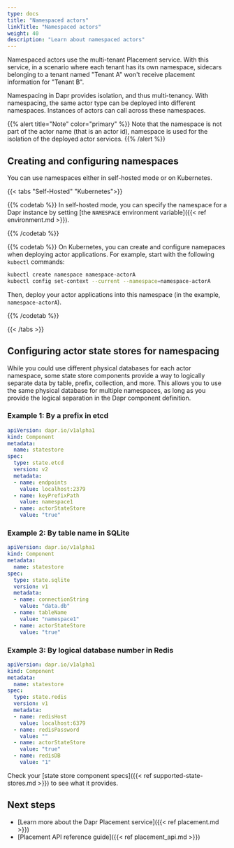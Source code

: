 ```yaml
---
type: docs
title: "Namespaced actors"
linkTitle: "Namespaced actors"
weight: 40
description: "Learn about namespaced actors"
---
```


Namespaced actors use the multi-tenant Placement service. With this service, in a scenario where each tenant has its own namespace, sidecars belonging to a tenant named "Tenant A" won't receive placement information for "Tenant B". 

Namespacing in Dapr provides isolation, and thus multi-tenancy. With namespacing, the same actor type can be deployed into different namespaces. Instances of actors can call across these namespaces. 

{{% alert title="Note" color="primary" %}}
Note that the namespace is not part of the actor name (that is an actor id), namespace is used for the isolation of the deployed actor services.
{{% /alert %}}

## Creating and configuring namespaces

You can use namespaces either in self-hosted mode or on Kubernetes.

{{< tabs "Self-Hosted" "Kubernetes">}}

{{% codetab %}}
In self-hosted mode, you can specify the namespace for a Dapr instance by setting [the `NAMESPACE` environment variable]({{< ref environment.md >}}).

{{% /codetab %}}

{{% codetab %}}
On Kubernetes, you can create and configure namepaces when deploying actor applications. For example, start with the following `kubectl` commands:

```bash
kubectl create namespace namespace-actorA
kubectl config set-context --current --namespace=namespace-actorA
```

Then, deploy your actor applications into this namespace (in the example, `namespace-actorA`).

{{% /codetab %}}

{{< /tabs >}}

## Configuring actor state stores for namespacing

While you could use different physical databases for each actor namespace, some state store components provide a way to logically separate data by table, prefix, collection, and more. This allows you to use the same physical database for multiple namespaces, as long as you provide the logical separation in the Dapr component definition.

### Example 1: By a prefix in etcd

```yaml
apiVersion: dapr.io/v1alpha1
kind: Component
metadata:
  name: statestore
spec:
  type: state.etcd
  version: v2
  metadata:
  - name: endpoints
    value: localhost:2379
  - name: keyPrefixPath
    value: namespace1
  - name: actorStateStore
    value: "true"
```

### Example 2: By table name in SQLite

```yaml
apiVersion: dapr.io/v1alpha1
kind: Component
metadata:
  name: statestore
spec:
  type: state.sqlite
  version: v1
  metadata:
  - name: connectionString
    value: "data.db"
  - name: tableName
    value: "namespace1"
  - name: actorStateStore
    value: "true"
```

### Example 3: By logical database number in Redis

```yaml
apiVersion: dapr.io/v1alpha1
kind: Component
metadata:
  name: statestore
spec:
  type: state.redis
  version: v1
  metadata:
  - name: redisHost
    value: localhost:6379
  - name: redisPassword
    value: ""
  - name: actorStateStore
    value: "true"
  - name: redisDB
    value: "1"
```

Check your [state store component specs]({{< ref supported-state-stores.md >}}) to see what it provides.

## Next steps
- [Learn more about the Dapr Placement service]({{< ref placement.md >}})
- [Placement API reference guide]({{< ref placement_api.md >}})